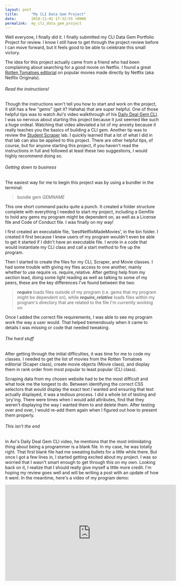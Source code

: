 ```yaml
---
layout: post
title:      "My CLI Data Gem Project"
date:       2018-11-01 17:32:55 +0000
permalink:  my_cli_data_gem_project
---
```



Well everyone, I finally did it. I finally submitted my CLI Data Gem Portfolio Project for review. I know I still have to get through the project review before I can move forward, but it feels good to be able to celebrate this small victory. 

The idea for this project actually came from a friend who had been complaining about searching for a good movie on Netflix. I found a great [Rotten Tomatoes editorial](https://editorial.rottentomatoes.com/guide/best-netflix-movies-to-watch-right-now/) on popular movies made directly by Netflix (aka Netflix Originals). 

<h6>Read the instructions!</h6> 

Though the instructions won't tell you how to start and work on the project, it still has a few "gems" (get it? Hahaha) that are super helpful. One of those helpful tips was to watch Avi's video walkthrough of his [Daily Deal Gem CLI](https://www.youtube.com/watch?v=_lDExWIhYKI). I was so nervous about starting this project because it just seemed like such a huge ordeal. Watching that video alleviated a lot of my anxiety because it really teaches you the basics of building a CLI gem. Another tip was to review the [Student Scraper](https://learn.co/tracks/full-stack-web-development-v5/object-oriented-ruby/final-projects/student-scraper) lab. I quickly learned that a lot of what I did in that lab can also be applied to this project. There are other helpful tips, of course, but for anyone starting this project, if you haven't read the instructions in full and followed at least these two suggestions, I would highly recommend doing so. 

<h6>Getting down to business</h6> 

The easiest way for me to begin this project was by using a bundler in the terminal: 

> bundle gem *GEMNAME*

This one short command packs quite a punch. It created a folder structure complete with everything I needed to start my project, including a Gemfile to hold any gems my program might be dependent on, as well as a License file and Code of Conduct file. I was finally on my way! 

I first created an executable file, 'bestNetflixMadeMovies', in the bin folder. I created it first because I knew users of my program wouldn't even be able to get it started if I didn't have an executable file. I wrote in a code that would instantiate my CLI class and call a start method to fire up the program.

Then I started to create the files for my CLI, Scraper, and Movie classes. I had some trouble with giving my files access to one another, mainly whether to use require vs. require_relative. After getting help from my section lead, doing some light reading as well as talking to some of my peers, these are the key differences I've found between the two:

> ***require*** loads files outside of my program (i.e. gems that my program might be dependent on), while
> ***require_relative*** loads files within my program's directory that are related to the file I'm currently working on

Once I added the correct file requirements, I was able to see my program work the way a user would. That helped tremendously when it came to details I was missing or code that needed tweaking. 

<h6>The hard stuff</h6>

After getting through the initial difficulties, it was time for me to code my classes. I needed to get the list of movies from the Rotten Tomatoes editorial (Scaper class), create movie objects (Movie class), and display them in rank order from most popular to least popular (CLI class). 

Scraping data from my chosen website had to be the most difficult and what took me the longest to do. Between identifying the correct CSS selectors that would display the exact text I wanted and ensuring that text actually displayed, it was a tedious process. I did a whole lot of testing and 'pry'ing. There were times when I would add attributes, find that they weren't displaying the way I wanted them to and delete them. After testing over and over, I would re-add them again when I figured out how to present them properly. 

<h6>This isn't the end</h6>

In Avi's Daily Deal Gem CLI video, he mentions that the most intimidating thing about being a programmer is a blank file. In my case, he was totally right. That first blank file had me sweating bullets for a little while there. But once I got a few lines in, I started getting excited about my project. I was so worried that I wasn't smart enough to get through this on my own. Looking back on it, I realize that I should really give myself a little more credit. I'm hoping my review goes well and will be writing a post with an update of how it went. In the meantime, here's a video of my program demo:

<iframe width="560" height="315" src="https://www.youtube.com/embed/dyfm0ZxOHGw" frameborder="0" allow="accelerometer; autoplay; encrypted-media; gyroscope; picture-in-picture" allowfullscreen></iframe>

